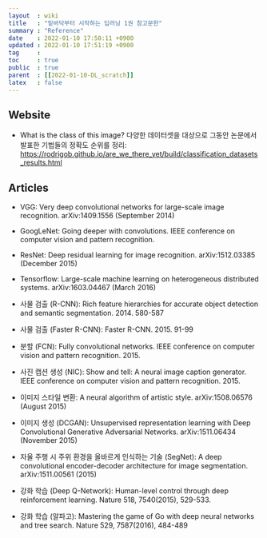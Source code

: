 ```yaml
---
layout  : wiki
title   : "밑바닥부터 시작하는 딥러닝 1권 참고문헌"
summary : "Reference"
date    : 2022-01-10 17:50:11 +0900
updated : 2022-01-10 17:51:19 +0900
tag     : 
toc     : true
public  : true
parent  : [[2022-01-10-DL_scratch]]
latex   : false
---
```


## Website

* What is the class of this image? 다양한 데이터셋을 대상으로 그동안 논문에서 발표한 기법들의 정확도 순위를 정리: https://rodrigob.github.io/are_we_there_yet/build/classification_datasets_results.html

## Articles

* VGG: Very deep convolutional networks for large-scale image recognition. arXiv:1409.1556 (September 2014)
* GoogLeNet: Going deeper with convolutions. IEEE conference on computer vision and pattern recognition.
* ResNet: Deep residual learning for image recognition. arXiv:1512.03385 (December 2015)

* Tensorflow: Large-scale machine learning on heterogeneous distributed systems. arXiv:1603.04467 (March 2016)

* 사물 검출 (R-CNN): Rich feature hierarchies for accurate object detection and semantic segmentation. 2014. 580-587
* 사물 검출 (Faster R-CNN): Faster R-CNN. 2015. 91-99
* 분할 (FCN): Fully convolutional networks. IEEE conference on computer vision and pattern recognition. 2015.
* 사진 캡션 생성 (NIC): Show and tell: A neural image caption generator. IEEE conference on computer vision and pattern
  recognition. 2015.
* 이미지 스타일 변환: A neural algorithm of artistic style. arXiv:1508.06576 (August 2015)
* 이미지 생성 (DCGAN): Unsupervised representation learning with Deep Convolutional Generative Adversarial Networks.
  arXiv:1511.06434 (November 2015)
* 자율 주행 시 주위 환경을 올바르게 인식하는 기술 (SegNet): A deep convolutional encoder-decoder architecture for image
  segmentation. arXiv:1511.00561 (2015)
* 강화 학습 (Deep Q-Network): Human-level control through deep reinforcement learning. Nature 518, 7540(2015), 529-533.
* 강화 학습 (알파고): Mastering the game of Go with deep neural networks and tree search. Nature 529, 7587(2016),
  484-489


